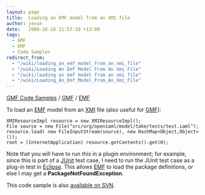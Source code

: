 ```yaml
---
layout: page
title:  Loading an EMF model from an XMI file
author: jevon
date:   2008-10-16 11:57:18 +13:00
tags:
  - GMF
  - EMF
  - Code Samples
redirect_from:
  - "/wiki/loading_an_emf_model_from_an_xmi_file"
  - "/wiki/Loading An Emf Model From An Xmi File"
  - "/wiki/loading an emf model from an xmi file"
  - "/wiki/Loading_An_Emf_Model_From_An_Xmi_File"
---
```


[GMF Code Samples](GMF_Code_Samples.md) / [GMF](GMF.md) / [EMF](EMF.md)

To load an [EMF](EMF.md) model from an [XMI](xmi.md) file (also useful for [GMF](GMF.md)):

```
XMIResourceImpl resource = new XMIResourceImpl();
File source = new File("src/org/openiaml/model/take/tests/test.iaml");
resource.load( new FileInputStream(source), new HashMap<Object,Object>());
root = (InternetApplication) resource.getContents().get(0);
```

Note that you will have to run this in a plugin environment; for example, since this is part of a [JUnit](junit.md) test case, I need to run the JUnit test case as a plug-in test in [Eclipse](Eclipse.md). This allows [EMF](EMF.md) to load the package definitions, or else I may get a **PackageNotFoundException**.

This code sample is also <a href="http://code.google.com/p/iaml/source/browse/branches/2008-10-take/org.openiaml.model.diagram.custom/src/org/openiaml/model/take/tests/MyTestCase.java?spec=svn144&r=144#25">available on SVN</a>.

